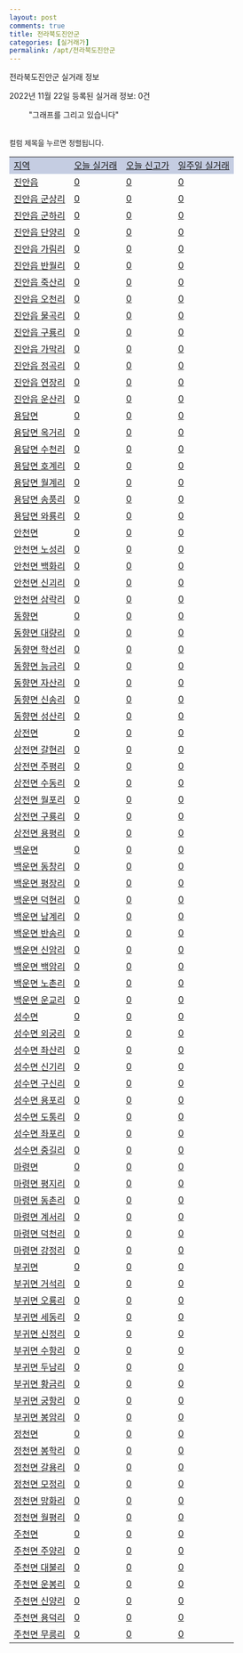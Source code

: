 ```yaml
---
layout: post
comments: true
title: 전라북도진안군
categories: [실거래가]
permalink: /apt/전라북도진안군
---
```


전라북도진안군 실거래 정보

2022년 11월 22일 등록된 실거래 정보: 0건

<!--<script async src="https://pagead2.googlesyndication.com/pagead/js/adsbygoogle.js?client=ca-pub-3485438051770037"
 crossorigin="anonymous"></script>-->

<script type="text/javascript">
  google.charts.load('current', {'packages':['corechart']});
  google.charts.setOnLoadCallback(drawChart);

  function drawChart() {
    var data = google.visualization.arrayToDataTable([['거래일', '매매', '전월세', '전매'], ['21-01', 0, 1, 0], ['21-02', 4, 0, 0], ['21-03', 1, 0, 0], ['21-04', 1, 0, 0], ['21-05', 1, 0, 0], ['21-06', 0, 1, 0], ['21-07', 1, 0, 0], ['21-08', 3, 0, 0], ['21-09', 1, 0, 0], ['21-10', 0, 1, 0], ['21-11', 1, 2, 0], ['21-12', 4, 4, 0], ['22-01', 4, 0, 0], ['22-02', 3, 1, 0], ['22-03', 3, 1, 0], ['22-04', 1, 0, 0], ['22-05', 4, 0, 0], ['22-06', 7, 0, 0], ['22-07', 3, 4, 0], ['22-08', 3, 3, 0], ['22-09', 0, 2, 0], ['22-10', 2, 0, 0]]);

    var options = {
      title: '최근 1년간 유형별 거래량 추이',
      legend: { position: 'bottom' }
    };

    setTimeout(function() {
        var chart = new google.visualization.LineChart(document.getElementById('columnchart_material'));
        chart.draw(data, (options));
        document.getElementById('loading').style.display = 'none';
        var dayLabel = (new Date()).getDay();
        if (dayLabel < 2) {
            sorttable.innerSortFunction.apply(document.getElementById('week'), []);
            sorttable.innerSortFunction.apply(document.getElementById('week'), []);        
        }
        else {
            sorttable.innerSortFunction.apply(document.getElementById('today'), []);
            sorttable.innerSortFunction.apply(document.getElementById('today'), []);
        }
    }, 200);

  }
</script>

<div id="loading" style="z-index:20; display: block; margin-left: 35px">"그래프를 그리고 있습니다"</div>
<div id="columnchart_material" style="width: 95%; margin-left: -35px; display: block"></div>
<!--<div style="width: 95%; margin-left: -35px; display: block">
      <script async src="https://pagead2.googlesyndication.com/pagead/js/adsbygoogle.js?client=ca-pub-3485438051770037"
          crossorigin="anonymous"></script>
      <ins class="adsbygoogle"
          style="display:block"
          data-ad-format="fluid"
          data-ad-layout-key="-fb+5w+4e-db+86"
          data-ad-client="ca-pub-3485438051770037"
          data-ad-slot="1827090281"></ins>
      <script>
          (adsbygoogle = window.adsbygoogle || []).push({});
      </script>
</div>-->
<br>

<font size='small' style='font-size: small;'>컬럼 제목을 누르면 정렬됩니다.</font>
<table class="sortable">
  <tr style='background-color: rgba(114, 132, 186,0.4);'>
    <td id="region"><a href="#">지역</a></td>
    <td id="today"><a href="#">오늘 실거래</a></td>
    <td id="today_new"><a href="#">오늘 신고가</a></td>
    <td id="week"><a href="#">일주일 실거래</a></td>
  </tr>

  
  <tr class="item">
    <td><a href="전라북도진안군진안읍">진안읍</a></td>
    <td><a href="전라북도진안군진안읍">0</a></td>
    <td><a href="전라북도진안군진안읍">0</a></td>
    <td><a href="전라북도진안군진안읍">0</a></td>
  </tr>
    

  <tr class="item">
    <td><a href="전라북도진안군진안읍군상리">진안읍 군상리</a></td>
    <td><a href="전라북도진안군진안읍군상리">0</a></td>
    <td><a href="전라북도진안군진안읍군상리">0</a></td>
    <td><a href="전라북도진안군진안읍군상리">0</a></td>
  </tr>
    

  <tr class="item">
    <td><a href="전라북도진안군진안읍군하리">진안읍 군하리</a></td>
    <td><a href="전라북도진안군진안읍군하리">0</a></td>
    <td><a href="전라북도진안군진안읍군하리">0</a></td>
    <td><a href="전라북도진안군진안읍군하리">0</a></td>
  </tr>
    

  <tr class="item">
    <td><a href="전라북도진안군진안읍단양리">진안읍 단양리</a></td>
    <td><a href="전라북도진안군진안읍단양리">0</a></td>
    <td><a href="전라북도진안군진안읍단양리">0</a></td>
    <td><a href="전라북도진안군진안읍단양리">0</a></td>
  </tr>
    

  <tr class="item">
    <td><a href="전라북도진안군진안읍가림리">진안읍 가림리</a></td>
    <td><a href="전라북도진안군진안읍가림리">0</a></td>
    <td><a href="전라북도진안군진안읍가림리">0</a></td>
    <td><a href="전라북도진안군진안읍가림리">0</a></td>
  </tr>
    

  <tr class="item">
    <td><a href="전라북도진안군진안읍반월리">진안읍 반월리</a></td>
    <td><a href="전라북도진안군진안읍반월리">0</a></td>
    <td><a href="전라북도진안군진안읍반월리">0</a></td>
    <td><a href="전라북도진안군진안읍반월리">0</a></td>
  </tr>
    

  <tr class="item">
    <td><a href="전라북도진안군진안읍죽산리">진안읍 죽산리</a></td>
    <td><a href="전라북도진안군진안읍죽산리">0</a></td>
    <td><a href="전라북도진안군진안읍죽산리">0</a></td>
    <td><a href="전라북도진안군진안읍죽산리">0</a></td>
  </tr>
    

  <tr class="item">
    <td><a href="전라북도진안군진안읍오천리">진안읍 오천리</a></td>
    <td><a href="전라북도진안군진안읍오천리">0</a></td>
    <td><a href="전라북도진안군진안읍오천리">0</a></td>
    <td><a href="전라북도진안군진안읍오천리">0</a></td>
  </tr>
    

  <tr class="item">
    <td><a href="전라북도진안군진안읍물곡리">진안읍 물곡리</a></td>
    <td><a href="전라북도진안군진안읍물곡리">0</a></td>
    <td><a href="전라북도진안군진안읍물곡리">0</a></td>
    <td><a href="전라북도진안군진안읍물곡리">0</a></td>
  </tr>
    

  <tr class="item">
    <td><a href="전라북도진안군진안읍구룡리">진안읍 구룡리</a></td>
    <td><a href="전라북도진안군진안읍구룡리">0</a></td>
    <td><a href="전라북도진안군진안읍구룡리">0</a></td>
    <td><a href="전라북도진안군진안읍구룡리">0</a></td>
  </tr>
    

  <tr class="item">
    <td><a href="전라북도진안군진안읍가막리">진안읍 가막리</a></td>
    <td><a href="전라북도진안군진안읍가막리">0</a></td>
    <td><a href="전라북도진안군진안읍가막리">0</a></td>
    <td><a href="전라북도진안군진안읍가막리">0</a></td>
  </tr>
    

  <tr class="item">
    <td><a href="전라북도진안군진안읍정곡리">진안읍 정곡리</a></td>
    <td><a href="전라북도진안군진안읍정곡리">0</a></td>
    <td><a href="전라북도진안군진안읍정곡리">0</a></td>
    <td><a href="전라북도진안군진안읍정곡리">0</a></td>
  </tr>
    

  <tr class="item">
    <td><a href="전라북도진안군진안읍연장리">진안읍 연장리</a></td>
    <td><a href="전라북도진안군진안읍연장리">0</a></td>
    <td><a href="전라북도진안군진안읍연장리">0</a></td>
    <td><a href="전라북도진안군진안읍연장리">0</a></td>
  </tr>
    

  <tr class="item">
    <td><a href="전라북도진안군진안읍운산리">진안읍 운산리</a></td>
    <td><a href="전라북도진안군진안읍운산리">0</a></td>
    <td><a href="전라북도진안군진안읍운산리">0</a></td>
    <td><a href="전라북도진안군진안읍운산리">0</a></td>
  </tr>
    

  <tr class="item">
    <td><a href="전라북도진안군용담면">용담면</a></td>
    <td><a href="전라북도진안군용담면">0</a></td>
    <td><a href="전라북도진안군용담면">0</a></td>
    <td><a href="전라북도진안군용담면">0</a></td>
  </tr>
    

  <tr class="item">
    <td><a href="전라북도진안군용담면옥거리">용담면 옥거리</a></td>
    <td><a href="전라북도진안군용담면옥거리">0</a></td>
    <td><a href="전라북도진안군용담면옥거리">0</a></td>
    <td><a href="전라북도진안군용담면옥거리">0</a></td>
  </tr>
    

  <tr class="item">
    <td><a href="전라북도진안군용담면수천리">용담면 수천리</a></td>
    <td><a href="전라북도진안군용담면수천리">0</a></td>
    <td><a href="전라북도진안군용담면수천리">0</a></td>
    <td><a href="전라북도진안군용담면수천리">0</a></td>
  </tr>
    

  <tr class="item">
    <td><a href="전라북도진안군용담면호계리">용담면 호계리</a></td>
    <td><a href="전라북도진안군용담면호계리">0</a></td>
    <td><a href="전라북도진안군용담면호계리">0</a></td>
    <td><a href="전라북도진안군용담면호계리">0</a></td>
  </tr>
    

  <tr class="item">
    <td><a href="전라북도진안군용담면월계리">용담면 월계리</a></td>
    <td><a href="전라북도진안군용담면월계리">0</a></td>
    <td><a href="전라북도진안군용담면월계리">0</a></td>
    <td><a href="전라북도진안군용담면월계리">0</a></td>
  </tr>
    

  <tr class="item">
    <td><a href="전라북도진안군용담면송풍리">용담면 송풍리</a></td>
    <td><a href="전라북도진안군용담면송풍리">0</a></td>
    <td><a href="전라북도진안군용담면송풍리">0</a></td>
    <td><a href="전라북도진안군용담면송풍리">0</a></td>
  </tr>
    

  <tr class="item">
    <td><a href="전라북도진안군용담면와룡리">용담면 와룡리</a></td>
    <td><a href="전라북도진안군용담면와룡리">0</a></td>
    <td><a href="전라북도진안군용담면와룡리">0</a></td>
    <td><a href="전라북도진안군용담면와룡리">0</a></td>
  </tr>
    

  <tr class="item">
    <td><a href="전라북도진안군안천면">안천면</a></td>
    <td><a href="전라북도진안군안천면">0</a></td>
    <td><a href="전라북도진안군안천면">0</a></td>
    <td><a href="전라북도진안군안천면">0</a></td>
  </tr>
    

  <tr class="item">
    <td><a href="전라북도진안군안천면노성리">안천면 노성리</a></td>
    <td><a href="전라북도진안군안천면노성리">0</a></td>
    <td><a href="전라북도진안군안천면노성리">0</a></td>
    <td><a href="전라북도진안군안천면노성리">0</a></td>
  </tr>
    

  <tr class="item">
    <td><a href="전라북도진안군안천면백화리">안천면 백화리</a></td>
    <td><a href="전라북도진안군안천면백화리">0</a></td>
    <td><a href="전라북도진안군안천면백화리">0</a></td>
    <td><a href="전라북도진안군안천면백화리">0</a></td>
  </tr>
    

  <tr class="item">
    <td><a href="전라북도진안군안천면신괴리">안천면 신괴리</a></td>
    <td><a href="전라북도진안군안천면신괴리">0</a></td>
    <td><a href="전라북도진안군안천면신괴리">0</a></td>
    <td><a href="전라북도진안군안천면신괴리">0</a></td>
  </tr>
    

  <tr class="item">
    <td><a href="전라북도진안군안천면삼락리">안천면 삼락리</a></td>
    <td><a href="전라북도진안군안천면삼락리">0</a></td>
    <td><a href="전라북도진안군안천면삼락리">0</a></td>
    <td><a href="전라북도진안군안천면삼락리">0</a></td>
  </tr>
    

  <tr class="item">
    <td><a href="전라북도진안군동향면">동향면</a></td>
    <td><a href="전라북도진안군동향면">0</a></td>
    <td><a href="전라북도진안군동향면">0</a></td>
    <td><a href="전라북도진안군동향면">0</a></td>
  </tr>
    

  <tr class="item">
    <td><a href="전라북도진안군동향면대량리">동향면 대량리</a></td>
    <td><a href="전라북도진안군동향면대량리">0</a></td>
    <td><a href="전라북도진안군동향면대량리">0</a></td>
    <td><a href="전라북도진안군동향면대량리">0</a></td>
  </tr>
    

  <tr class="item">
    <td><a href="전라북도진안군동향면학선리">동향면 학선리</a></td>
    <td><a href="전라북도진안군동향면학선리">0</a></td>
    <td><a href="전라북도진안군동향면학선리">0</a></td>
    <td><a href="전라북도진안군동향면학선리">0</a></td>
  </tr>
    

  <tr class="item">
    <td><a href="전라북도진안군동향면능금리">동향면 능금리</a></td>
    <td><a href="전라북도진안군동향면능금리">0</a></td>
    <td><a href="전라북도진안군동향면능금리">0</a></td>
    <td><a href="전라북도진안군동향면능금리">0</a></td>
  </tr>
    

  <tr class="item">
    <td><a href="전라북도진안군동향면자산리">동향면 자산리</a></td>
    <td><a href="전라북도진안군동향면자산리">0</a></td>
    <td><a href="전라북도진안군동향면자산리">0</a></td>
    <td><a href="전라북도진안군동향면자산리">0</a></td>
  </tr>
    

  <tr class="item">
    <td><a href="전라북도진안군동향면신송리">동향면 신송리</a></td>
    <td><a href="전라북도진안군동향면신송리">0</a></td>
    <td><a href="전라북도진안군동향면신송리">0</a></td>
    <td><a href="전라북도진안군동향면신송리">0</a></td>
  </tr>
    

  <tr class="item">
    <td><a href="전라북도진안군동향면성산리">동향면 성산리</a></td>
    <td><a href="전라북도진안군동향면성산리">0</a></td>
    <td><a href="전라북도진안군동향면성산리">0</a></td>
    <td><a href="전라북도진안군동향면성산리">0</a></td>
  </tr>
    

  <tr class="item">
    <td><a href="전라북도진안군상전면">상전면</a></td>
    <td><a href="전라북도진안군상전면">0</a></td>
    <td><a href="전라북도진안군상전면">0</a></td>
    <td><a href="전라북도진안군상전면">0</a></td>
  </tr>
    

  <tr class="item">
    <td><a href="전라북도진안군상전면갈현리">상전면 갈현리</a></td>
    <td><a href="전라북도진안군상전면갈현리">0</a></td>
    <td><a href="전라북도진안군상전면갈현리">0</a></td>
    <td><a href="전라북도진안군상전면갈현리">0</a></td>
  </tr>
    

  <tr class="item">
    <td><a href="전라북도진안군상전면주평리">상전면 주평리</a></td>
    <td><a href="전라북도진안군상전면주평리">0</a></td>
    <td><a href="전라북도진안군상전면주평리">0</a></td>
    <td><a href="전라북도진안군상전면주평리">0</a></td>
  </tr>
    

  <tr class="item">
    <td><a href="전라북도진안군상전면수동리">상전면 수동리</a></td>
    <td><a href="전라북도진안군상전면수동리">0</a></td>
    <td><a href="전라북도진안군상전면수동리">0</a></td>
    <td><a href="전라북도진안군상전면수동리">0</a></td>
  </tr>
    

  <tr class="item">
    <td><a href="전라북도진안군상전면월포리">상전면 월포리</a></td>
    <td><a href="전라북도진안군상전면월포리">0</a></td>
    <td><a href="전라북도진안군상전면월포리">0</a></td>
    <td><a href="전라북도진안군상전면월포리">0</a></td>
  </tr>
    

  <tr class="item">
    <td><a href="전라북도진안군상전면구룡리">상전면 구룡리</a></td>
    <td><a href="전라북도진안군상전면구룡리">0</a></td>
    <td><a href="전라북도진안군상전면구룡리">0</a></td>
    <td><a href="전라북도진안군상전면구룡리">0</a></td>
  </tr>
    

  <tr class="item">
    <td><a href="전라북도진안군상전면용평리">상전면 용평리</a></td>
    <td><a href="전라북도진안군상전면용평리">0</a></td>
    <td><a href="전라북도진안군상전면용평리">0</a></td>
    <td><a href="전라북도진안군상전면용평리">0</a></td>
  </tr>
    

  <tr class="item">
    <td><a href="전라북도진안군백운면">백운면</a></td>
    <td><a href="전라북도진안군백운면">0</a></td>
    <td><a href="전라북도진안군백운면">0</a></td>
    <td><a href="전라북도진안군백운면">0</a></td>
  </tr>
    

  <tr class="item">
    <td><a href="전라북도진안군백운면동창리">백운면 동창리</a></td>
    <td><a href="전라북도진안군백운면동창리">0</a></td>
    <td><a href="전라북도진안군백운면동창리">0</a></td>
    <td><a href="전라북도진안군백운면동창리">0</a></td>
  </tr>
    

  <tr class="item">
    <td><a href="전라북도진안군백운면평장리">백운면 평장리</a></td>
    <td><a href="전라북도진안군백운면평장리">0</a></td>
    <td><a href="전라북도진안군백운면평장리">0</a></td>
    <td><a href="전라북도진안군백운면평장리">0</a></td>
  </tr>
    

  <tr class="item">
    <td><a href="전라북도진안군백운면덕현리">백운면 덕현리</a></td>
    <td><a href="전라북도진안군백운면덕현리">0</a></td>
    <td><a href="전라북도진안군백운면덕현리">0</a></td>
    <td><a href="전라북도진안군백운면덕현리">0</a></td>
  </tr>
    

  <tr class="item">
    <td><a href="전라북도진안군백운면남계리">백운면 남계리</a></td>
    <td><a href="전라북도진안군백운면남계리">0</a></td>
    <td><a href="전라북도진안군백운면남계리">0</a></td>
    <td><a href="전라북도진안군백운면남계리">0</a></td>
  </tr>
    

  <tr class="item">
    <td><a href="전라북도진안군백운면반송리">백운면 반송리</a></td>
    <td><a href="전라북도진안군백운면반송리">0</a></td>
    <td><a href="전라북도진안군백운면반송리">0</a></td>
    <td><a href="전라북도진안군백운면반송리">0</a></td>
  </tr>
    

  <tr class="item">
    <td><a href="전라북도진안군백운면신암리">백운면 신암리</a></td>
    <td><a href="전라북도진안군백운면신암리">0</a></td>
    <td><a href="전라북도진안군백운면신암리">0</a></td>
    <td><a href="전라북도진안군백운면신암리">0</a></td>
  </tr>
    

  <tr class="item">
    <td><a href="전라북도진안군백운면백암리">백운면 백암리</a></td>
    <td><a href="전라북도진안군백운면백암리">0</a></td>
    <td><a href="전라북도진안군백운면백암리">0</a></td>
    <td><a href="전라북도진안군백운면백암리">0</a></td>
  </tr>
    

  <tr class="item">
    <td><a href="전라북도진안군백운면노촌리">백운면 노촌리</a></td>
    <td><a href="전라북도진안군백운면노촌리">0</a></td>
    <td><a href="전라북도진안군백운면노촌리">0</a></td>
    <td><a href="전라북도진안군백운면노촌리">0</a></td>
  </tr>
    

  <tr class="item">
    <td><a href="전라북도진안군백운면운교리">백운면 운교리</a></td>
    <td><a href="전라북도진안군백운면운교리">0</a></td>
    <td><a href="전라북도진안군백운면운교리">0</a></td>
    <td><a href="전라북도진안군백운면운교리">0</a></td>
  </tr>
    

  <tr class="item">
    <td><a href="전라북도진안군성수면">성수면</a></td>
    <td><a href="전라북도진안군성수면">0</a></td>
    <td><a href="전라북도진안군성수면">0</a></td>
    <td><a href="전라북도진안군성수면">0</a></td>
  </tr>
    

  <tr class="item">
    <td><a href="전라북도진안군성수면외궁리">성수면 외궁리</a></td>
    <td><a href="전라북도진안군성수면외궁리">0</a></td>
    <td><a href="전라북도진안군성수면외궁리">0</a></td>
    <td><a href="전라북도진안군성수면외궁리">0</a></td>
  </tr>
    

  <tr class="item">
    <td><a href="전라북도진안군성수면좌산리">성수면 좌산리</a></td>
    <td><a href="전라북도진안군성수면좌산리">0</a></td>
    <td><a href="전라북도진안군성수면좌산리">0</a></td>
    <td><a href="전라북도진안군성수면좌산리">0</a></td>
  </tr>
    

  <tr class="item">
    <td><a href="전라북도진안군성수면신기리">성수면 신기리</a></td>
    <td><a href="전라북도진안군성수면신기리">0</a></td>
    <td><a href="전라북도진안군성수면신기리">0</a></td>
    <td><a href="전라북도진안군성수면신기리">0</a></td>
  </tr>
    

  <tr class="item">
    <td><a href="전라북도진안군성수면구신리">성수면 구신리</a></td>
    <td><a href="전라북도진안군성수면구신리">0</a></td>
    <td><a href="전라북도진안군성수면구신리">0</a></td>
    <td><a href="전라북도진안군성수면구신리">0</a></td>
  </tr>
    

  <tr class="item">
    <td><a href="전라북도진안군성수면용포리">성수면 용포리</a></td>
    <td><a href="전라북도진안군성수면용포리">0</a></td>
    <td><a href="전라북도진안군성수면용포리">0</a></td>
    <td><a href="전라북도진안군성수면용포리">0</a></td>
  </tr>
    

  <tr class="item">
    <td><a href="전라북도진안군성수면도통리">성수면 도통리</a></td>
    <td><a href="전라북도진안군성수면도통리">0</a></td>
    <td><a href="전라북도진안군성수면도통리">0</a></td>
    <td><a href="전라북도진안군성수면도통리">0</a></td>
  </tr>
    

  <tr class="item">
    <td><a href="전라북도진안군성수면좌포리">성수면 좌포리</a></td>
    <td><a href="전라북도진안군성수면좌포리">0</a></td>
    <td><a href="전라북도진안군성수면좌포리">0</a></td>
    <td><a href="전라북도진안군성수면좌포리">0</a></td>
  </tr>
    

  <tr class="item">
    <td><a href="전라북도진안군성수면중길리">성수면 중길리</a></td>
    <td><a href="전라북도진안군성수면중길리">0</a></td>
    <td><a href="전라북도진안군성수면중길리">0</a></td>
    <td><a href="전라북도진안군성수면중길리">0</a></td>
  </tr>
    

  <tr class="item">
    <td><a href="전라북도진안군마령면">마령면</a></td>
    <td><a href="전라북도진안군마령면">0</a></td>
    <td><a href="전라북도진안군마령면">0</a></td>
    <td><a href="전라북도진안군마령면">0</a></td>
  </tr>
    

  <tr class="item">
    <td><a href="전라북도진안군마령면평지리">마령면 평지리</a></td>
    <td><a href="전라북도진안군마령면평지리">0</a></td>
    <td><a href="전라북도진안군마령면평지리">0</a></td>
    <td><a href="전라북도진안군마령면평지리">0</a></td>
  </tr>
    

  <tr class="item">
    <td><a href="전라북도진안군마령면동촌리">마령면 동촌리</a></td>
    <td><a href="전라북도진안군마령면동촌리">0</a></td>
    <td><a href="전라북도진안군마령면동촌리">0</a></td>
    <td><a href="전라북도진안군마령면동촌리">0</a></td>
  </tr>
    

  <tr class="item">
    <td><a href="전라북도진안군마령면계서리">마령면 계서리</a></td>
    <td><a href="전라북도진안군마령면계서리">0</a></td>
    <td><a href="전라북도진안군마령면계서리">0</a></td>
    <td><a href="전라북도진안군마령면계서리">0</a></td>
  </tr>
    

  <tr class="item">
    <td><a href="전라북도진안군마령면덕천리">마령면 덕천리</a></td>
    <td><a href="전라북도진안군마령면덕천리">0</a></td>
    <td><a href="전라북도진안군마령면덕천리">0</a></td>
    <td><a href="전라북도진안군마령면덕천리">0</a></td>
  </tr>
    

  <tr class="item">
    <td><a href="전라북도진안군마령면강정리">마령면 강정리</a></td>
    <td><a href="전라북도진안군마령면강정리">0</a></td>
    <td><a href="전라북도진안군마령면강정리">0</a></td>
    <td><a href="전라북도진안군마령면강정리">0</a></td>
  </tr>
    

  <tr class="item">
    <td><a href="전라북도진안군부귀면">부귀면</a></td>
    <td><a href="전라북도진안군부귀면">0</a></td>
    <td><a href="전라북도진안군부귀면">0</a></td>
    <td><a href="전라북도진안군부귀면">0</a></td>
  </tr>
    

  <tr class="item">
    <td><a href="전라북도진안군부귀면거석리">부귀면 거석리</a></td>
    <td><a href="전라북도진안군부귀면거석리">0</a></td>
    <td><a href="전라북도진안군부귀면거석리">0</a></td>
    <td><a href="전라북도진안군부귀면거석리">0</a></td>
  </tr>
    

  <tr class="item">
    <td><a href="전라북도진안군부귀면오룡리">부귀면 오룡리</a></td>
    <td><a href="전라북도진안군부귀면오룡리">0</a></td>
    <td><a href="전라북도진안군부귀면오룡리">0</a></td>
    <td><a href="전라북도진안군부귀면오룡리">0</a></td>
  </tr>
    

  <tr class="item">
    <td><a href="전라북도진안군부귀면세동리">부귀면 세동리</a></td>
    <td><a href="전라북도진안군부귀면세동리">0</a></td>
    <td><a href="전라북도진안군부귀면세동리">0</a></td>
    <td><a href="전라북도진안군부귀면세동리">0</a></td>
  </tr>
    

  <tr class="item">
    <td><a href="전라북도진안군부귀면신정리">부귀면 신정리</a></td>
    <td><a href="전라북도진안군부귀면신정리">0</a></td>
    <td><a href="전라북도진안군부귀면신정리">0</a></td>
    <td><a href="전라북도진안군부귀면신정리">0</a></td>
  </tr>
    

  <tr class="item">
    <td><a href="전라북도진안군부귀면수항리">부귀면 수항리</a></td>
    <td><a href="전라북도진안군부귀면수항리">0</a></td>
    <td><a href="전라북도진안군부귀면수항리">0</a></td>
    <td><a href="전라북도진안군부귀면수항리">0</a></td>
  </tr>
    

  <tr class="item">
    <td><a href="전라북도진안군부귀면두남리">부귀면 두남리</a></td>
    <td><a href="전라북도진안군부귀면두남리">0</a></td>
    <td><a href="전라북도진안군부귀면두남리">0</a></td>
    <td><a href="전라북도진안군부귀면두남리">0</a></td>
  </tr>
    

  <tr class="item">
    <td><a href="전라북도진안군부귀면황금리">부귀면 황금리</a></td>
    <td><a href="전라북도진안군부귀면황금리">0</a></td>
    <td><a href="전라북도진안군부귀면황금리">0</a></td>
    <td><a href="전라북도진안군부귀면황금리">0</a></td>
  </tr>
    

  <tr class="item">
    <td><a href="전라북도진안군부귀면궁항리">부귀면 궁항리</a></td>
    <td><a href="전라북도진안군부귀면궁항리">0</a></td>
    <td><a href="전라북도진안군부귀면궁항리">0</a></td>
    <td><a href="전라북도진안군부귀면궁항리">0</a></td>
  </tr>
    

  <tr class="item">
    <td><a href="전라북도진안군부귀면봉암리">부귀면 봉암리</a></td>
    <td><a href="전라북도진안군부귀면봉암리">0</a></td>
    <td><a href="전라북도진안군부귀면봉암리">0</a></td>
    <td><a href="전라북도진안군부귀면봉암리">0</a></td>
  </tr>
    

  <tr class="item">
    <td><a href="전라북도진안군정천면">정천면</a></td>
    <td><a href="전라북도진안군정천면">0</a></td>
    <td><a href="전라북도진안군정천면">0</a></td>
    <td><a href="전라북도진안군정천면">0</a></td>
  </tr>
    

  <tr class="item">
    <td><a href="전라북도진안군정천면봉학리">정천면 봉학리</a></td>
    <td><a href="전라북도진안군정천면봉학리">0</a></td>
    <td><a href="전라북도진안군정천면봉학리">0</a></td>
    <td><a href="전라북도진안군정천면봉학리">0</a></td>
  </tr>
    

  <tr class="item">
    <td><a href="전라북도진안군정천면갈용리">정천면 갈용리</a></td>
    <td><a href="전라북도진안군정천면갈용리">0</a></td>
    <td><a href="전라북도진안군정천면갈용리">0</a></td>
    <td><a href="전라북도진안군정천면갈용리">0</a></td>
  </tr>
    

  <tr class="item">
    <td><a href="전라북도진안군정천면모정리">정천면 모정리</a></td>
    <td><a href="전라북도진안군정천면모정리">0</a></td>
    <td><a href="전라북도진안군정천면모정리">0</a></td>
    <td><a href="전라북도진안군정천면모정리">0</a></td>
  </tr>
    

  <tr class="item">
    <td><a href="전라북도진안군정천면망화리">정천면 망화리</a></td>
    <td><a href="전라북도진안군정천면망화리">0</a></td>
    <td><a href="전라북도진안군정천면망화리">0</a></td>
    <td><a href="전라북도진안군정천면망화리">0</a></td>
  </tr>
    

  <tr class="item">
    <td><a href="전라북도진안군정천면월평리">정천면 월평리</a></td>
    <td><a href="전라북도진안군정천면월평리">0</a></td>
    <td><a href="전라북도진안군정천면월평리">0</a></td>
    <td><a href="전라북도진안군정천면월평리">0</a></td>
  </tr>
    

  <tr class="item">
    <td><a href="전라북도진안군주천면">주천면</a></td>
    <td><a href="전라북도진안군주천면">0</a></td>
    <td><a href="전라북도진안군주천면">0</a></td>
    <td><a href="전라북도진안군주천면">0</a></td>
  </tr>
    

  <tr class="item">
    <td><a href="전라북도진안군주천면주양리">주천면 주양리</a></td>
    <td><a href="전라북도진안군주천면주양리">0</a></td>
    <td><a href="전라북도진안군주천면주양리">0</a></td>
    <td><a href="전라북도진안군주천면주양리">0</a></td>
  </tr>
    

  <tr class="item">
    <td><a href="전라북도진안군주천면대불리">주천면 대불리</a></td>
    <td><a href="전라북도진안군주천면대불리">0</a></td>
    <td><a href="전라북도진안군주천면대불리">0</a></td>
    <td><a href="전라북도진안군주천면대불리">0</a></td>
  </tr>
    

  <tr class="item">
    <td><a href="전라북도진안군주천면운봉리">주천면 운봉리</a></td>
    <td><a href="전라북도진안군주천면운봉리">0</a></td>
    <td><a href="전라북도진안군주천면운봉리">0</a></td>
    <td><a href="전라북도진안군주천면운봉리">0</a></td>
  </tr>
    

  <tr class="item">
    <td><a href="전라북도진안군주천면신양리">주천면 신양리</a></td>
    <td><a href="전라북도진안군주천면신양리">0</a></td>
    <td><a href="전라북도진안군주천면신양리">0</a></td>
    <td><a href="전라북도진안군주천면신양리">0</a></td>
  </tr>
    

  <tr class="item">
    <td><a href="전라북도진안군주천면용덕리">주천면 용덕리</a></td>
    <td><a href="전라북도진안군주천면용덕리">0</a></td>
    <td><a href="전라북도진안군주천면용덕리">0</a></td>
    <td><a href="전라북도진안군주천면용덕리">0</a></td>
  </tr>
    

  <tr class="item">
    <td><a href="전라북도진안군주천면무릉리">주천면 무릉리</a></td>
    <td><a href="전라북도진안군주천면무릉리">0</a></td>
    <td><a href="전라북도진안군주천면무릉리">0</a></td>
    <td><a href="전라북도진안군주천면무릉리">0</a></td>
  </tr>
    


</table>


    